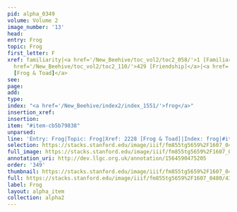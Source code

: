 ```yaml
---
pid: alpha_0349
volume: Volume 2
image_number: '13'
head: 
entry: Frog
topic: Frog
first_letter: F
xref: familiarity|<a href='/New_Beehive/toc_vol2/toc2_058/'>1 [Familiarity]</a>|<a
  href='/New_Beehive/toc_vol2/toc2_110/'>429 [Friendship]</a>|<a href='/New_Beehive/toc_vol2/toc2_389/'>2228
  [Frog & Toad]</a>
see: 
page: 
add: 
type: 
index: "<a href='/New_Beehive/index2/index_1551/'>frog</a>"
insertion_xref: 
insertion: 
item: "#item-cb5b79838"
unparsed: 
line: 'Entry: Frog|Topic: Frog|Xref: 2228 [Frog & Toad]|Index: frog|#item-cb5b79838'
selection: https://stacks.stanford.edu/image/iiif/fm855tg5659%2F1607_0480/433,3043,2984,297/full/0/default.jpg
full_image: https://stacks.stanford.edu/image/iiif/fm855tg5659%2F1607_0480/full/full/0/default.jpg
annotation_uri: http://dev.llgc.org.uk/annotation/1564590475205
order: '349'
thumbnail: https://stacks.stanford.edu/image/iiif/fm855tg5659%2F1607_0480/433,3043,600,180/250,/0/default.jpg
full: https://stacks.stanford.edu/image/iiif/fm855tg5659%2F1607_0480/433,3043,2984,297/full/0/default.jpg
label: Frog
layout: alpha_item
collection: alpha2
---
```

